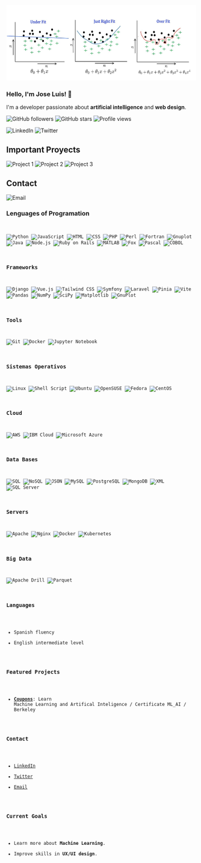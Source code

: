 <img src="1_67HOjsCZVzE6FFM7TuSBmw.jpg" alt="Banner" width="800" height="200"/>

<!--
**gitcoffee/gitcoffee** is a ✨ _special_ ✨ repository because its `README.md` (this file) appears on your GitHub profile.

Here are some ideas to get you started:

- 🔭 I’m currently working on ...
- 🌱 I’m currently learning ...
- 👯 I’m looking to collaborate on ...
- 🤔 I’m looking for help with ...
- 💬 Ask me about ...
- 📫 How to reach me: ...
- 😄 Pronouns: ...
- ⚡ Fun fact: ...
-->

### Hello, I'm Jose Luis! 👋

I'm a developer passionate about **artificial intelligence** and **web design**.


![GitHub followers](https://img.shields.io/github/followers/tu-usuario-github?label=Follow&style=social)
![GitHub stars](https://img.shields.io/github/stars/tu-usuario-github?affiliations=OWNER%2CCOLLABORATOR&style=social)
![Profile views](https://gpvc.arturio.dev/tu-usuario-github)

![LinkedIn](https://img.shields.io/badge/LinkedIn-Connect-blue?logo=linkedin)
![Twitter](https://img.shields.io/twitter/follow/tu-usuario-twitter?style=social)


## Important Proyects

![Project 1](https://img.shields.io/badge/Project%201-Repository-blue)
![Project 2](https://img.shields.io/badge/Project%202-Repository-blue)
![Project 3](https://img.shields.io/badge/Project%203-Repository-blue)

## Contact

![Email](https://img.shields.io/badge/Email-Contact%20Me-important?logo=gmail)

### Lenguages of Programation <code>

![Python](https://img.shields.io/badge/Python-3.8-blue?logo=python)
![JavaScript](https://img.shields.io/badge/JavaScript-ES6+-yellow?logo=javascript)
![HTML](https://img.shields.io/badge/HTML-E34F26?logo=html5&logoColor=white)
![CSS](https://img.shields.io/badge/CSS-1572B6?logo=css3&logoColor=white)
![PHP](https://img.shields.io/badge/PHP-777BB4?logo=php&logoColor=white)
![Perl](https://img.shields.io/badge/Perl-39457E?logo=perl&logoColor=white)
![Fortran](https://img.shields.io/badge/Fortran-734F96?logo=fortran&logoColor=white)
![Gnuplot](https://img.shields.io/badge/Gnuplot-4C8BBE?logo=gnuplot&logoColor=white)
![Java](https://img.shields.io/badge/Java-007396?logo=java&logoColor=white)
![Node.js](https://img.shields.io/badge/Node.js-339933?logo=nodedotjs&logoColor=white)
![Ruby on Rails](https://img.shields.io/badge/Ruby%20On%20Rails-CC0000?logo=rubyonrails&logoColor=white)
![MATLAB](https://img.shields.io/badge/MATLAB-0076A8?logo=mathworks&logoColor=white)
![Fox](https://img.shields.io/badge/Fox-008080?logo=fox&logoColor=white)
![Pascal](https://img.shields.io/badge/Pascal-003A70?logo=delphi&logoColor=white)
![COBOL](https://img.shields.io/badge/COBOL-005571?logo=cobol&logoColor=white)

### Frameworks

![Django](https://img.shields.io/badge/Django-092E20?logo=django&logoColor=white)
![Vue.js](https://img.shields.io/badge/Vue.js-4FC08D?logo=vue.js&logoColor=white)
![Tailwind CSS](https://img.shields.io/badge/Tailwind%20CSS-38B2AC?logo=tailwind-css&logoColor=white)
![Symfony](https://img.shields.io/badge/Symfony-000000?logo=symfony&logoColor=white)
![Laravel](https://img.shields.io/badge/Laravel-FF2D20?logo=laravel&logoColor=white)
![Pinia](https://img.shields.io/badge/Pinia-F9C510?logo=pinia&logoColor=white)
![Vite](https://img.shields.io/badge/Vite-646CFF?logo=vite&logoColor=white)
![Pandas](https://img.shields.io/badge/Pandas-150458?logo=pandas&logoColor=white)
![NumPy](https://img.shields.io/badge/NumPy-013243?logo=numpy&logoColor=white)
![SciPy](https://img.shields.io/badge/SciPy-8CAAE6?logo=scipy&logoColor=white)
![Matplotlib](https://img.shields.io/badge/Matplotlib-11557C?logo=matplotlib&logoColor=white)
![GnuPlot](https://img.shields.io/badge/GnuPlot-4C8BBE?logo=gnuplot&logoColor=white)

### Tools

![Git](https://img.shields.io/badge/Git-F05032?logo=git&logoColor=white)
![Docker](https://img.shields.io/badge/Docker-2496ED?logo=docker&logoColor=white)
![Jupyter Notebook](https://img.shields.io/badge/Jupyter-FA6800?logo=jupyter&logoColor=white)

### Sistemas Operativos

![Linux](https://img.shields.io/badge/Linux-FCC624?logo=linux&logoColor=black)
![Shell Script](https://img.shields.io/badge/Shell_Script-121011?logo=gnu-bash&logoColor=white)
![Ubuntu](https://img.shields.io/badge/Ubuntu-E95420?logo=ubuntu&logoColor=white)
![OpenSUSE](https://img.shields.io/badge/OpenSUSE-73BA25?logo=opensuse&logoColor=white)
![Fedora](https://img.shields.io/badge/Fedora-294172?logo=fedora&logoColor=white)
![CentOS](https://img.shields.io/badge/CentOS-262577?logo=centos&logoColor=white)

### Cloud

![AWS](https://img.shields.io/badge/AWS-232F3E?logo=amazon-aws&logoColor=white)
![IBM Cloud](https://img.shields.io/badge/IBM_Cloud-1261FE?logo=ibm&logoColor=white)
![Microsoft Azure](https://img.shields.io/badge/Microsoft_Azure-0078D4?logo=microsoft-azure&logoColor=white)

### Data Bases

![SQL](https://img.shields.io/badge/SQL-003B57?logo=sql&logoColor=white)
![NoSQL](https://img.shields.io/badge/NoSQL-006600?logo=nosql&logoColor=white)
![JSON](https://img.shields.io/badge/JSON-000000?logo=json&logoColor=white)
![MySQL](https://img.shields.io/badge/MySQL-4479A1?logo=mysql&logoColor=white)
![PostgreSQL](https://img.shields.io/badge/PostgreSQL-336791?logo=postgresql&logoColor=white)
![MongoDB](https://img.shields.io/badge/MongoDB-47A248?logo=mongodb&logoColor=white)
![XML](https://img.shields.io/badge/XML-FF6600?logo=xml&logoColor=white)
![SQL Server](https://img.shields.io/badge/SQL_Server-CC2927?logo=microsoft-sql-server&logoColor=white)

### Servers

![Apache](https://img.shields.io/badge/Apache-D22128?logo=apache&logoColor=white)
![Nginx](https://img.shields.io/badge/Nginx-269539?logo=nginx&logoColor=white)
![Docker](https://img.shields.io/badge/Docker-2496ED?logo=docker&logoColor=white)
![Kubernetes](https://img.shields.io/badge/Kubernetes-326CE5?logo=kubernetes&logoColor=white)

### Big Data

![Apache Drill](https://img.shields.io/badge/Apache%20Drill-FF6600?logo=apache&logoColor=white)
![Parquet](https://img.shields.io/badge/Apache%20Parquet-5C80BC?logo=apache&logoColor=white)

### Languages
- Spanish fluency
- English intermediate level

### Featured Projects
- **[Coupons](https://github.com/gitcoffee/coupons)**: Learn Machine Learning and Artifical Inteligence / Certificate ML_AI / Berkeley

### Contact
- [LinkedIn](https://www.linkedin.com/in/jose-unix-b6693315/)
- [Twitter](https://x.com/joseluisUnix)
- [Email](mailto:1800joseluis@gmail.com)

### Current Goals
- Learn more about **Machine Learning**.
- Improve skills in **UX/UI design**.

